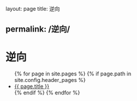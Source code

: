 layout: page
title: 逆向

permalink: /逆向/
---
# 逆向

<ul>
  {% for page in site.pages %}
    {% if page.path in site.config.header_pages %}
      <li><a href="{{ page.url }}">{{ page.title }}</a></li>
    {% endif %}
  {% endfor %}
</ul>
